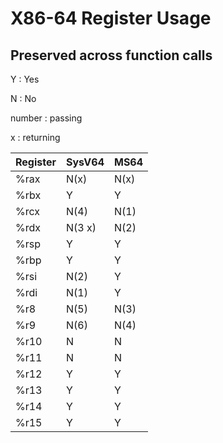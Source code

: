# X86-64 Register Usage

## Preserved across function calls

Y : Yes

N : No

number : passing

x : returning

Register|SysV64|MS64
--------|------|----
%rax|N(x)|N(x)
%rbx|Y|Y
%rcx|N(4)|N(1)
%rdx|N(3 x)|N(2)
%rsp|Y|Y
%rbp|Y|Y
%rsi|N(2)|Y
%rdi|N(1)|Y
%r8 |N(5)|N(3)
%r9 |N(6)|N(4)
%r10|N|N
%r11|N|N
%r12|Y|Y
%r13|Y|Y
%r14|Y|Y
%r15|Y|Y
